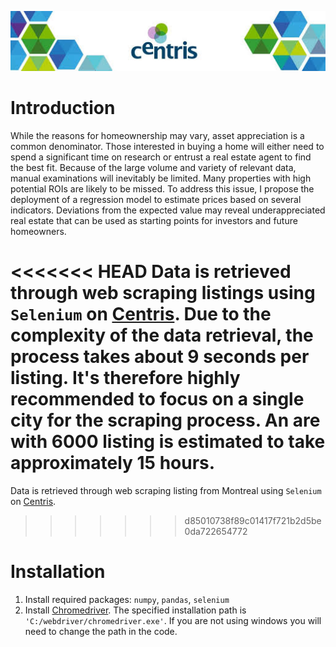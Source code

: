 ![](centris.jpeg)

# Introduction
While the reasons for homeownership may vary, asset appreciation is a common denominator. Those interested in buying a home will either need to spend a significant time on research or entrust a real estate agent to find the best fit. Because of the large volume and variety of relevant data, manual examinations will inevitably be limited. Many properties with high potential ROIs are likely to be missed. To address this issue, I propose the deployment of a regression model to estimate prices based on several indicators. Deviations from the expected value may reveal underappreciated real estate that can be used as starting points for investors and future homeowners.  

<<<<<<< HEAD
Data is retrieved through web scraping listings using `Selenium` on [Centris](https://www.centris.ca/en/properties~for-sale~montreal-island?view=Thumbnail).
Due to the complexity of the data retrieval, the process takes about 9 seconds per listing. It's therefore highly recommended to focus on a single city for the scraping process. An are with 6000 listing is estimated to take approximately 15 hours.
=======
Data is retrieved through web scraping listing from Montreal using `Selenium` on [Centris](https://www.centris.ca/en/properties~for-sale~montreal-island?view=Thumbnail).
>>>>>>> d85010738f89c01417f721b2d5be0da722654772

# Installation
1. Install required packages: `numpy`, `pandas`, `selenium`
2. Install [Chromedriver](http://chromedriver.chromium.org/). The specified installation path is `'C:/webdriver/chromedriver.exe'`. If you are not using windows you will need to change the path in the code. 
